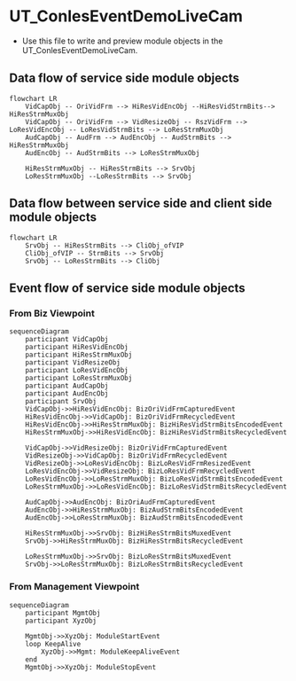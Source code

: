 # UT_ConlesEventDemoLiveCam

* Use this file to write and preview module objects in the UT_ConlesEventDemoLiveCam.

## Data flow of service side module objects

```mermaid
flowchart LR
    VidCapObj -- OriVidFrm --> HiResVidEncObj --HiResVidStrmBits--> HiResStrmMuxObj
    VidCapObj -- OriVidFrm --> VidResizeObj -- RszVidFrm --> LoResVidEncObj -- LoResVidStrmBits --> LoResStrmMuxObj
    AudCapObj -- AudFrm --> AudEncObj -- AudStrmBits --> HiResStrmMuxObj
    AudEncObj -- AudStrmBits --> LoResStrmMuxObj

    HiResStrmMuxObj -- HiResStrmBits --> SrvObj
    LoResStrmMuxObj --LoResStrmBits --> SrvObj
```

## Data flow between service side and client side module objects

```mermaid
flowchart LR
    SrvObj -- HiResStrmBits --> CliObj_ofVIP
    CliObj_ofVIP -- StrmBits --> SrvObj
    SrvObj -- LoResStrmBits --> CliObj
```

## Event flow of service side module objects

### From Biz Viewpoint

```mermaid
sequenceDiagram
    participant VidCapObj
    participant HiResVidEncObj
    participant HiResStrmMuxObj
    participant VidResizeObj
    participant LoResVidEncObj
    participant LoResStrmMuxObj
    participant AudCapObj
    participant AudEncObj
    participant SrvObj
    VidCapObj->>HiResVidEncObj: BizOriVidFrmCapturedEvent
    HiResVidEncObj->>VidCapObj: BizOriVidFrmRecycledEvent
    HiResVidEncObj->>HiResStrmMuxObj: BizHiResVidStrmBitsEncodedEvent
    HiResStrmMuxObj->>HiResVidEncObj: BizHiResVidStrmBitsRecycledEvent
    
    VidCapObj->>VidResizeObj: BizOriVidFrmCapturedEvent
    VidResizeObj->>VidCapObj: BizOriVidFrmRecycledEvent
    VidResizeObj->>LoResVidEncObj: BizLoResVidFrmResizedEvent
    LoResVidEncObj->>VidResizeObj: BizLoResVidFrmRecycledEvent
    LoResVidEncObj->>LoResStrmMuxObj: BizLoResVidStrmBitsEncodedEvent
    LoResStrmMuxObj->>LoResVidEncObj: BizLoResVidStrmBitsRecycledEvent
    
    AudCapObj->>AudEncObj: BizOriAudFrmCapturedEvent
    AudEncObj->>HiResStrmMuxObj: BizAudStrmBitsEncodedEvent
    AudEncObj->>LoResStrmMuxObj: BizAudStrmBitsEncodedEvent

    HiResStrmMuxObj->>SrvObj: BizHiResStrmBitsMuxedEvent
    SrvObj->>HiResStrmMuxObj: BizHiResStrmBitsRecycledEvent

    LoResStrmMuxObj->>SrvObj: BizLoResStrmBitsMuxedEvent
    SrvObj->>LoResStrmMuxObj: BizLoResStrmBitsRecycledEvent
```

### From Management Viewpoint

```mermaid
sequenceDiagram
    participant MgmtObj
    participant XyzObj
    
    MgmtObj->>XyzObj: ModuleStartEvent
    loop KeepAlive
        XyzObj->>Mgmt: ModuleKeepAliveEvent
    end
    MgmtObj->>XyzObj: ModuleStopEvent
```
